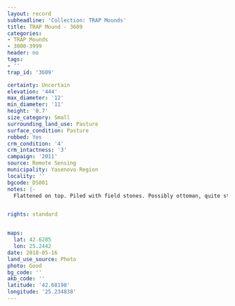 ```yaml
---
layout: record
subheadline: 'Collection: TRAP Mounds'
title: TRAP Mound - 3609
categories:
- TRAP Mounds
- 3000-3999
header: no
tags:
- ''
trap_id: '3609'

certainty: Uncertain
elevation: '444'
max_diameter: '12'
min_diameter: '11'
height: '0.7'
size_category: Small
surrounding_land_use: Pasture
surface_condition: Pasture
robbed: Yes
crm_condition: '4'
crm_intactness: '3'
campaign: '2011'
source: Remote Sensing
municipality: Yasenovo Region
locality: ''
bgcode: DS001
notes: |-
  Flattened on top. Piled with field stones. Possibly ottoman, quite steep.


rights: standard


maps:
  lat: 42.6285
  lon: 25.2442
date: 2018-05-16
land_use_source: Photo
photo: Good
bg_code: ''
akb_code: ''
latitude: '42.68198'
longitude: '25.234838'
---
```

